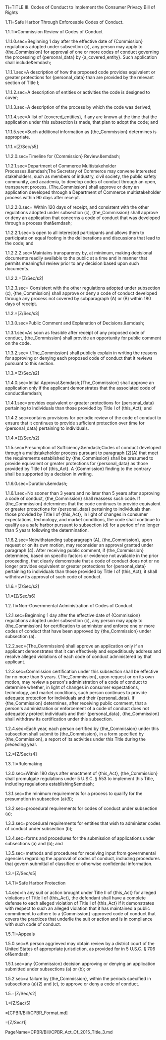 Ti=TITLE III. Codes of Conduct to Implement the Consumer Privacy Bill of Rights

1.Ti=Safe Harbor Through Enforceable Codes of Conduct.

1.1.Ti=Commission Review of Codes of Conduct

1.1.1.0.sec=Beginning 1 day after the effective date of {Commission} regulations adopted under subsection (c), any person may apply to {the_Commission} for approval of one or more codes of conduct governing the processing of {personal_data} by {a_covered_entity}. Such application shall include&emdash;

1.1.1.1.sec=A description of how the proposed code provides equivalent or greater protections for {personal_data} than are provided by the relevant section of Title I;

1.1.1.2.sec=A description of entities or activities the code is designed to cover;

1.1.1.3.sec=A description of the process by which the code was derived;

1.1.1.4.sec=A list of {covered_entities}, if any are known at the time that the application under this subsection is made, that plan to adopt the code; and

1.1.1.5.sec=Such additional information as {the_Commission} determines is appropriate.

1.1.1.=[Z/Sec/s5]


1.1.2.0.sec=Timeline for {Commission} Review.&emdash;

1.1.2.1.sec=Department of Commerce Multistakeholder Processes.&emdash;The Secretary of Commerce may convene interested stakeholders, such as members of industry, civil society, the public safety community, and academia, to develop codes of conduct through an open, transparent process. {The_Commission} shall approve or deny an application developed through a Department of Commerce multistakeholder process within 90 days after receipt.

1.1.2.2.0.sec= Within 120 days of receipt, and consistent with the other regulations adopted under subsection (c), {the_Commission} shall approve or deny an application that concerns a code of conduct that was developed through a process that&emdash;

1.1.2.2.1.sec=Is open to all interested participants and allows them to participate on equal footing in the deliberations and discussions that lead to the code;
and

1.1.2.2.2.sec=Maintains transparency by, at minimum, making decisional documents readily available to the public at a time and in manner that permits meaningful review prior to any decision based upon such documents.

1.1.2.2.=[Z/Sec/s2]


1.1.2.3.sec= Consistent with the other regulations adopted under subsection (c), {the_Commission} shall approve or deny a code of conduct developed through any process not covered by subparagraph (A) or (B) within 180 days of receipt.

1.1.2.=[Z/Sec/s3]


1.1.3.0.sec=Public Comment and Explanation of Decisions.&emdash;

1.1.3.1.sec=As soon as feasible after receipt of any proposed code of conduct, {the_Commission} shall provide an opportunity for public comment on the code.

1.1.3.2.sec= {The_Commission} shall publicly explain in writing the reasons for approving or denying each proposed code of conduct that it reviews pursuant to this section.

1.1.3.=[Z/Sec/s2]

1.1.4.0.sec=Initial Approval.&emdash;{The_Commission} shall approve an application only if the applicant demonstrates that the associated code of conduct&emdash;

1.1.4.1.sec=provides equivalent or greater protections for {personal_data} pertaining to individuals than those provided by Title I of {this_Act}; and

1.1.4.2.sec=contains provisions for periodic review of the code of conduct to ensure that it continues to provide sufficient protection over time for {personal_data} pertaining to individuals.

1.1.4.=[Z/Sec/s2]

1.1.5.sec=Presumption of Sufficiency.&emdash;Codes of conduct developed through a multistakeholder process pursuant to paragraph (2)(A) that meet the requirements established by {the_Commission} shall be presumed to provide equivalent or greater protections for {personal_data} as those provided by Title I of {this_Act}. A {Commission} finding to the contrary shall be supported by a decision in writing.

1.1.6.0.sec=Duration.&emdash;

1.1.6.1.sec=No sooner than 3 years and no later than 5 years after approving a code of conduct, {the_Commission} shall reassess such code. If {the_Commission} determines that the code continues to provide equivalent or greater protections for {personal_data} pertaining to individuals than those provided by Title I of {this_Act}, in light of changes in consumer expectations, technology, and market conditions, the code shall continue to qualify as a safe harbor pursuant to subsection (d) for a period of no longer than 5 years following the determination.

1.1.6.2.sec=Notwithstanding subparagraph (A), {the_Commission}, upon request or on its own motion, may reconsider an approval granted under paragraph (4). After receiving public comment, if {the_Commission} determines, based on specific factors or evidence not available in the prior proceeding, that clearly demonstrate that a code of conduct does not or no longer provides equivalent or greater protections for {personal_data} pertaining to individuals  than those provided by Title I of {this_Act}, it shall withdraw its approval of such code of conduct.

1.1.6.=[Z/Sec/s2]

1.1.=[Z/Sec/s6]

1.2.Ti=Non-Governmental Administration of Codes of Conduct

1.2.1.sec=Beginning 1 day after the effective date of {Commission} regulations adopted under subsection (c), any person may apply to {the_Commission} for certification to administer and enforce one or more codes of conduct that have been approved by {the_Commission} under subsection (a).

1.2.2.sec={The_Commission} shall approve an application only if an applicant demonstrates that it can effectively and expeditiously address and resolve alleged violations of each code of conduct administered by that applicant.

1.2.3.sec=Commission certification under this subsection shall be effective for no more than 5 years. {The_Commission}, upon request or on its own motion, may review a person's administration of a code of conduct to determine whether, in light of changes in consumer expectations, technology, and market conditions, such person continues to provide adequate protection for individuals and their {personal_data}. If {the_Commission} determines, after receiving public comment, that a person's administration or enforcement of a code of conduct does not adequately protect individuals and their {personal_data}, {the_Commission} shall withdraw its certification under this subsection.

1.2.4.sec=Each year, each person certified by {the_Commission} under this subsection shall submit to {the_Commission}, in a form specified by {the_Commission}, a report of its activities under this Title during the preceding year.

1.2.=[Z/Sec/s4]

1.3.Ti=Rulemaking

1.3.0.sec=Within 180 days after enactment of {this_Act}, {the_Commission} shall promulgate regulations under 5 U.S.C. &sect; 553 to implement this Title, including regulations establishing&emdash;

1.3.1.sec=the minimum requirements for a process to qualify for the presumption in subsection (a)(5);

1.3.2.sec=procedural requirements for codes of conduct under subsection (a);

1.3.3.sec=procedural requirements for entities that wish to administer codes of conduct under subsection (b);

1.3.4.sec=forms and procedures for the submission of applications under subsections (a) and (b); and

1.3.5.sec=methods and procedures for receiving input from governmental agencies regarding the approval of codes of conduct, including procedures that govern submittal of classified or otherwise confidential information.

1.3.=[Z/Sec/s5]

1.4.Ti=Safe Harbor Protection

1.4.sec=In any suit or action brought under Title II of {this_Act} for alleged violations of Title I of {this_Act}, the defendant shall have a complete defense to each alleged violation of Title I of {this_Act} if it demonstrates with respect to such an alleged violation that it has maintained a public commitment to adhere to a {Commission}-approved code of conduct that covers the practices that underlie the suit or action and is in compliance with such code of conduct.

1.5.Ti=Appeals

1.5.0.sec=A person aggrieved may obtain review by a district court of the United States of appropriate jurisdiction, as provided for in 5 U.S.C. &sect; 706 of&emdash;

1.5.1.sec=any {Commission} decision approving or denying an application submitted under subsections (a) or (b); or

1.5.2.sec=a failure by {the_Commission}, within the periods specified in subsections (a)(2) and (c), to approve or deny a code of conduct.

1.5.=[Z/Sec/s2]

1.=[Z/Sec/5]

=[CPBR/Bill/CPBR_Format.md]

=[Z/Sec/1]

PageName=CPBR/Bill/CPBR_Act_Of_2015_Title_3.md
